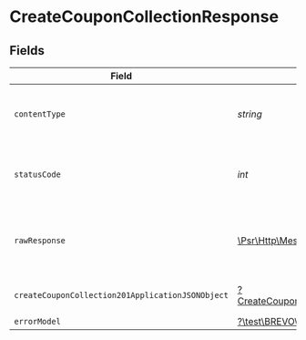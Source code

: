 # CreateCouponCollectionResponse


## Fields

| Field                                                                                                            | Type                                                                                                             | Required                                                                                                         | Description                                                                                                      |
| ---------------------------------------------------------------------------------------------------------------- | ---------------------------------------------------------------------------------------------------------------- | ---------------------------------------------------------------------------------------------------------------- | ---------------------------------------------------------------------------------------------------------------- |
| `contentType`                                                                                                    | *string*                                                                                                         | :heavy_check_mark:                                                                                               | HTTP response content type for this operation                                                                    |
| `statusCode`                                                                                                     | *int*                                                                                                            | :heavy_check_mark:                                                                                               | HTTP response status code for this operation                                                                     |
| `rawResponse`                                                                                                    | [\Psr\Http\Message\ResponseInterface](https://www.php-fig.org/psr/psr-7/#33-psrhttpmessageresponseinterface)     | :heavy_minus_sign:                                                                                               | Raw HTTP response; suitable for custom response parsing                                                          |
| `createCouponCollection201ApplicationJSONObject`                                                                 | [?CreateCouponCollection201ApplicationJSON](../../models/operations/CreateCouponCollection201ApplicationJSON.md) | :heavy_minus_sign:                                                                                               | Coupon collection created                                                                                        |
| `errorModel`                                                                                                     | [?\test\BREVO\Models\Shared\ErrorModel](../../models/shared/ErrorModel.md)                                       | :heavy_minus_sign:                                                                                               | bad request                                                                                                      |